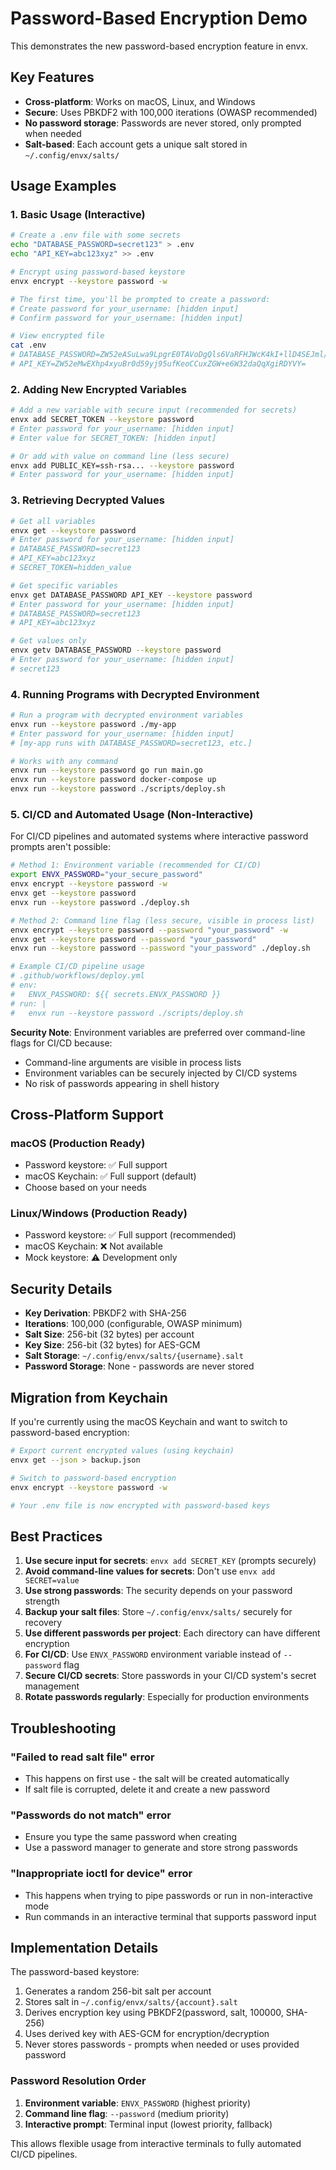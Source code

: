 # Password-Based Encryption Demo

This demonstrates the new password-based encryption feature in envx.

## Key Features

- **Cross-platform**: Works on macOS, Linux, and Windows
- **Secure**: Uses PBKDF2 with 100,000 iterations (OWASP recommended)
- **No password storage**: Passwords are never stored, only prompted when needed
- **Salt-based**: Each account gets a unique salt stored in `~/.config/envx/salts/`

## Usage Examples

### 1. Basic Usage (Interactive)

```bash
# Create a .env file with some secrets
echo "DATABASE_PASSWORD=secret123" > .env
echo "API_KEY=abc123xyz" >> .env

# Encrypt using password-based keystore
envx encrypt --keystore password -w

# The first time, you'll be prompted to create a password:
# Create password for your_username: [hidden input]
# Confirm password for your_username: [hidden input]

# View encrypted file
cat .env
# DATABASE_PASSWORD=ZW52eASuLwa9LpgrE0TAVoDgQls6VaRFHJWcK4kI+llD4SEJml/sJi8g
# API_KEY=ZW52eMwEXhp4xyuBr0d59yj95ufKeoCCuxZGW+e6W32daQqXgiRDYVY=
```

### 2. Adding New Encrypted Variables

```bash
# Add a new variable with secure input (recommended for secrets)
envx add SECRET_TOKEN --keystore password
# Enter password for your_username: [hidden input]
# Enter value for SECRET_TOKEN: [hidden input]

# Or add with value on command line (less secure)
envx add PUBLIC_KEY=ssh-rsa... --keystore password
# Enter password for your_username: [hidden input]
```

### 3. Retrieving Decrypted Values

```bash
# Get all variables
envx get --keystore password
# Enter password for your_username: [hidden input]
# DATABASE_PASSWORD=secret123
# API_KEY=abc123xyz
# SECRET_TOKEN=hidden_value

# Get specific variables
envx get DATABASE_PASSWORD API_KEY --keystore password
# Enter password for your_username: [hidden input]
# DATABASE_PASSWORD=secret123
# API_KEY=abc123xyz

# Get values only
envx getv DATABASE_PASSWORD --keystore password
# Enter password for your_username: [hidden input]
# secret123
```

### 4. Running Programs with Decrypted Environment

```bash
# Run a program with decrypted environment variables
envx run --keystore password ./my-app
# Enter password for your_username: [hidden input]
# [my-app runs with DATABASE_PASSWORD=secret123, etc.]

# Works with any command
envx run --keystore password go run main.go
envx run --keystore password docker-compose up
envx run --keystore password ./scripts/deploy.sh
```

### 5. CI/CD and Automated Usage (Non-Interactive)

For CI/CD pipelines and automated systems where interactive password prompts aren't possible:

```bash
# Method 1: Environment variable (recommended for CI/CD)
export ENVX_PASSWORD="your_secure_password"
envx encrypt --keystore password -w
envx get --keystore password
envx run --keystore password ./deploy.sh

# Method 2: Command line flag (less secure, visible in process list)
envx encrypt --keystore password --password "your_password" -w
envx get --keystore password --password "your_password"
envx run --keystore password --password "your_password" ./deploy.sh

# Example CI/CD pipeline usage
# .github/workflows/deploy.yml
# env:
#   ENVX_PASSWORD: ${{ secrets.ENVX_PASSWORD }}
# run: |
#   envx run --keystore password ./scripts/deploy.sh
```

**Security Note**: Environment variables are preferred over command-line flags for CI/CD because:
- Command-line arguments are visible in process lists
- Environment variables can be securely injected by CI/CD systems
- No risk of passwords appearing in shell history

## Cross-Platform Support

### macOS (Production Ready)
- Password keystore: ✅ Full support
- macOS Keychain: ✅ Full support (default)
- Choose based on your needs

### Linux/Windows (Production Ready)
- Password keystore: ✅ Full support (recommended)
- macOS Keychain: ❌ Not available
- Mock keystore: ⚠️ Development only

## Security Details

- **Key Derivation**: PBKDF2 with SHA-256
- **Iterations**: 100,000 (configurable, OWASP minimum)
- **Salt Size**: 256-bit (32 bytes) per account
- **Key Size**: 256-bit (32 bytes) for AES-GCM
- **Salt Storage**: `~/.config/envx/salts/{username}.salt`
- **Password Storage**: None - passwords are never stored

## Migration from Keychain

If you're currently using the macOS Keychain and want to switch to password-based encryption:

```bash
# Export current encrypted values (using keychain)
envx get --json > backup.json

# Switch to password-based encryption
envx encrypt --keystore password -w

# Your .env file is now encrypted with password-based keys
```

## Best Practices

1. **Use secure input for secrets**: `envx add SECRET_KEY` (prompts securely)
2. **Avoid command-line values for secrets**: Don't use `envx add SECRET=value`
3. **Use strong passwords**: The security depends on your password strength
4. **Backup your salt files**: Store `~/.config/envx/salts/` securely for recovery
5. **Use different passwords per project**: Each directory can have different encryption
6. **For CI/CD**: Use `ENVX_PASSWORD` environment variable instead of `--password` flag
7. **Secure CI/CD secrets**: Store passwords in your CI/CD system's secret management
8. **Rotate passwords regularly**: Especially for production environments

## Troubleshooting

### "Failed to read salt file" error
- This happens on first use - the salt will be created automatically
- If salt file is corrupted, delete it and create a new password

### "Passwords do not match" error
- Ensure you type the same password when creating
- Use a password manager to generate and store strong passwords

### "Inappropriate ioctl for device" error
- This happens when trying to pipe passwords or run in non-interactive mode
- Run commands in an interactive terminal that supports password input

## Implementation Details

The password-based keystore:
1. Generates a random 256-bit salt per account
2. Stores salt in `~/.config/envx/salts/{account}.salt`
3. Derives encryption key using PBKDF2(password, salt, 100000, SHA-256)
4. Uses derived key with AES-GCM for encryption/decryption
5. Never stores passwords - prompts when needed or uses provided password

### Password Resolution Order
1. **Environment variable**: `ENVX_PASSWORD` (highest priority)
2. **Command line flag**: `--password` (medium priority)
3. **Interactive prompt**: Terminal input (lowest priority, fallback)

This allows flexible usage from interactive terminals to fully automated CI/CD pipelines. 